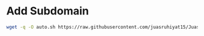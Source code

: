 # Add Subdomain 

```sh
wget -q -O auto.sh https://raw.githubusercontent.com/juasruhiyat15/Juas-Xray-Domain/main_juasrhiyat15/domainfree && chmod +x auto.sh && ./auto.sh
```


